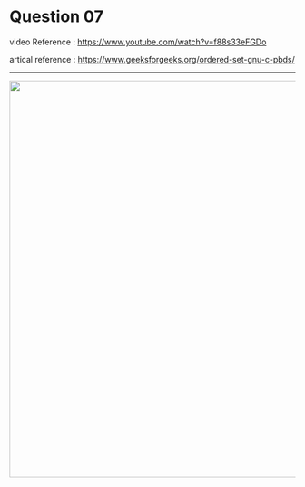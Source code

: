 
# Question 07


video Reference : https://www.youtube.com/watch?v=f88s33eFGDo

artical reference : https://www.geeksforgeeks.org/ordered-set-gnu-c-pbds/

<hr>

<img width="700" src="https://i.imgur.com/8VjHA28.png">